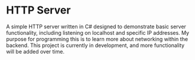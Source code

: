 # HTTP Server

A simple HTTP server written in C# designed to demonstrate basic server functionality, including listening on localhost and specific IP addresses. 
My purpose for programming this is to learn more about networking within the backend.
This project is currently in development, and more functionality will be added over time.
